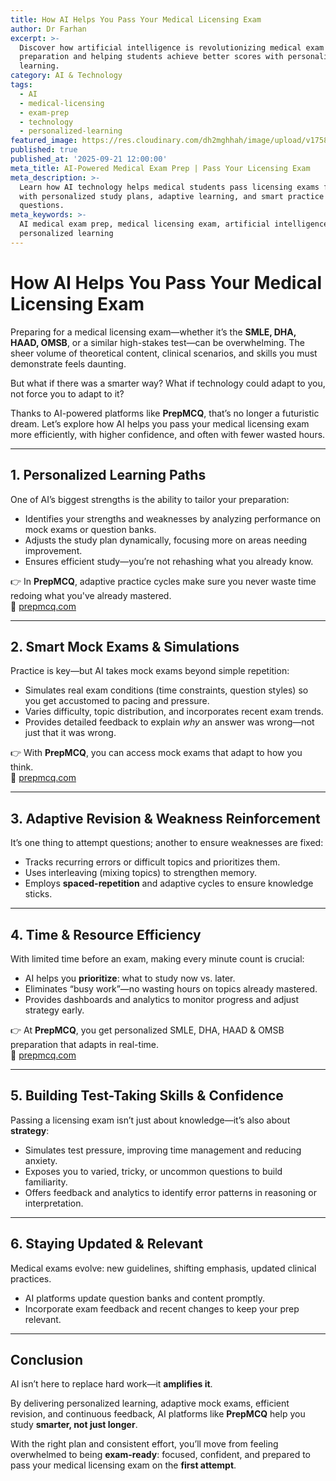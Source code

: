 ```yaml
---
title: How AI Helps You Pass Your Medical Licensing Exam
author: Dr Farhan
excerpt: >-
  Discover how artificial intelligence is revolutionizing medical exam
  preparation and helping students achieve better scores with personalized
  learning.
category: AI & Technology
tags:
  - AI
  - medical-licensing
  - exam-prep
  - technology
  - personalized-learning
featured_image: https://res.cloudinary.com/dh2mghhah/image/upload/v1758480166/pcmstest/Gemini_Generated_Image_z9cr8cz9cr8cz9cr_1_mluk0x.png
published: true
published_at: '2025-09-21 12:00:00'
meta_title: AI-Powered Medical Exam Prep | Pass Your Licensing Exam
meta_description: >-
  Learn how AI technology helps medical students pass licensing exams faster
  with personalized study plans, adaptive learning, and smart practice
  questions.
meta_keywords: >-
  AI medical exam prep, medical licensing exam, artificial intelligence study,
  personalized learning
---
```


# How AI Helps You Pass Your Medical Licensing Exam

Preparing for a medical licensing exam—whether it’s the **SMLE, DHA, HAAD, OMSB**, or a similar high-stakes test—can be overwhelming. The sheer volume of theoretical content, clinical scenarios, and skills you must demonstrate feels daunting.  

But what if there was a smarter way? What if technology could adapt to you, not force you to adapt to it?

Thanks to AI-powered platforms like **PrepMCQ**, that’s no longer a futuristic dream. Let’s explore how AI helps you pass your medical licensing exam more efficiently, with higher confidence, and often with fewer wasted hours.

---

## 1. Personalized Learning Paths

One of AI’s biggest strengths is the ability to tailor your preparation:

- Identifies your strengths and weaknesses by analyzing performance on mock exams or question banks.  
- Adjusts the study plan dynamically, focusing more on areas needing improvement.  
- Ensures efficient study—you’re not rehashing what you already know.  

👉 In **PrepMCQ**, adaptive practice cycles make sure you never waste time redoing what you've already mastered.  
🔗 [prepmcq.com](https://prepmcq.com)

---

## 2. Smart Mock Exams & Simulations

Practice is key—but AI takes mock exams beyond simple repetition:

- Simulates real exam conditions (time constraints, question styles) so you get accustomed to pacing and pressure.  
- Varies difficulty, topic distribution, and incorporates recent exam trends.  
- Provides detailed feedback to explain *why* an answer was wrong—not just that it was wrong.  

👉 With **PrepMCQ**, you can access mock exams that adapt to how you think.  
🔗 [prepmcq.com](https://prepmcq.com)

---

## 3. Adaptive Revision & Weakness Reinforcement

It’s one thing to attempt questions; another to ensure weaknesses are fixed:

- Tracks recurring errors or difficult topics and prioritizes them.  
- Uses interleaving (mixing topics) to strengthen memory.  
- Employs **spaced-repetition** and adaptive cycles to ensure knowledge sticks.  

---

## 4. Time & Resource Efficiency

With limited time before an exam, making every minute count is crucial:

- AI helps you **prioritize**: what to study now vs. later.  
- Eliminates “busy work”—no wasting hours on topics already mastered.  
- Provides dashboards and analytics to monitor progress and adjust strategy early.  

👉 At **PrepMCQ**, you get personalized SMLE, DHA, HAAD & OMSB preparation that adapts in real-time.  
🔗 [prepmcq.com](https://prepmcq.com)

---

## 5. Building Test-Taking Skills & Confidence

Passing a licensing exam isn’t just about knowledge—it’s also about **strategy**:

- Simulates test pressure, improving time management and reducing anxiety.  
- Exposes you to varied, tricky, or uncommon questions to build familiarity.  
- Offers feedback and analytics to identify error patterns in reasoning or interpretation.  

---

## 6. Staying Updated & Relevant

Medical exams evolve: new guidelines, shifting emphasis, updated clinical practices.  

- AI platforms update question banks and content promptly.  
- Incorporate exam feedback and recent changes to keep your prep relevant.  

---

## Conclusion

AI isn’t here to replace hard work—it **amplifies it**.  

By delivering personalized learning, adaptive mock exams, efficient revision, and continuous feedback, AI platforms like **PrepMCQ** help you study **smarter, not just longer**.  

With the right plan and consistent effort, you’ll move from feeling overwhelmed to being **exam-ready**: focused, confident, and prepared to pass your medical licensing exam on the **first attempt**.
